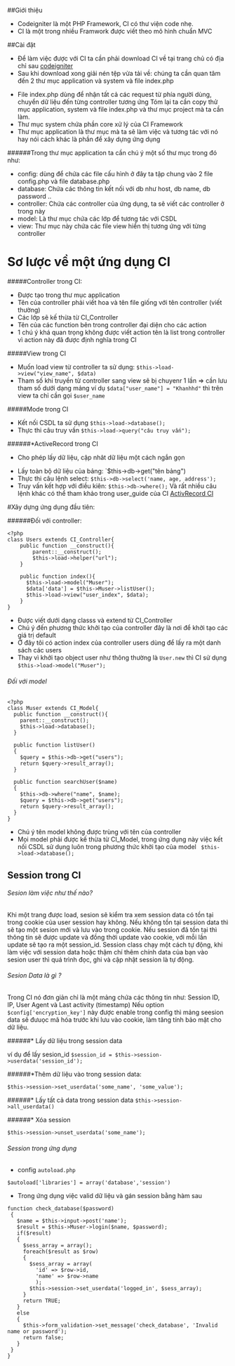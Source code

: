 ##Giới thiệu

- Codeigniter là một PHP Framework, CI có thư viện code nhẹ.
- CI là một trong nhiều Framwork được viết theo mô hình chuẩn MVC

##Cài đặt

- Để làm việc được với CI ta cần phải download CI về tại trang chủ có địa chỉ sau [codeigniter](https://ellislab.com/codeigniter)
- Sau khi download xong giải nén tệp vừa tải về: chúng ta cần quan tâm đến 2 thư mục application và system và file index.php
+ File index.php dùng để nhận tất cả các request từ phía người dùng, chuyển dữ liệu đến từng controller tương ứng
Tóm lại ta cần copy thử mục application, system và file index.php và thư mục project mà ta cần làm.
+ Thư mục system chứa phần core xử lý của CI Framework
+ Thư mục application là thư mục mà ta sẽ làm việc và tương tác với nó hay nói cách khác là phần để xây dựng ứng dụng

######Trong thư mục application ta cần chú ý một số thư mục trong đó như:
+ config: dùng để chứa các file cấu hình ở đây ta tập chung vào 2 file config.php và file database.php
+ database: Chứa các thông tin kết nối với db như host, db name, db password ..
+ controller: Chứa các controller của ứng dụng, ta sẽ viết các controller ở trong này
+ model: Là thư mục chứa các lớp để tương tác với CSDL
+ view: Thư mục này chứa các file view hiển thị tương ứng với từng controller

# Sơ lược về một ứng dụng CI

#####Controller trong CI:
+ Được tạo trong thư mục application
+ Tên của controller phải viết hoa và tên file giống với tên controller (viết thường)
+ Các lớp sẽ kế thừa từ CI_Controller
+ Tên của các function bên trong controller đại diện cho các action
+ 1 chú ý khá quan trọng không được viết action tên là list trong controller vì action này đã được định nghĩa trong CI

#####View trong CI
+ Muốn load view từ controller ta sử dụng: `$this->load->view("view_name", $data)`
+ Tham số khi truyền từ controller sang view sẽ bị chuyenr 1 lần => cần lưu tham số dưới dạng mảng ví dụ `$data["user_name"] = "Khanhhd"` thì trên view ta chỉ cần gọi `$user_name`

#####Mode trong CI

+ Kết nối CSDL ta sử dụng `$this->load->database();`
+ Thực thi câu truy vấn `$this->load->query("câu truy vấn");`

######*ActiveRecord trong CI
- Cho phép lấy dữ liệu, cập nhât dữ liệu một cách ngắn gọn 
+ Lấy toàn bộ dữ liệu của bảng: `$this->db->get("tên bảng")
+ Thực thi câu lệnh select: `$this->db->select('name, age, address');`
+ Truy vấn kết hợp với điều kiên: `$this->db->where();`
Và rất nhiều câu lệnh khác có thể tham khảo trong user_guide của CI [ActivRecord CI ](https://ellislab.com/codeigniter/user-guide/database/active_record.html)

#Xây dựng ứng dụng đầu tiên:

######Đối với controller: 

```
<?php
class Users extends CI_Controller{
    public function __construct(){
        parent::__construct();
        $this->load->helper("url");
    }
    
    public function index(){
      $this->load->model("Muser");
      $data['data'] = $this->Muser->listUser();
      $this->load->view("user_index", $data);
    }
}
```
- Được viết dưới dạng classs và extend từ CI_Controller
- Chú ý đến phương thức khởi tạo của controller đây là nơi để khởi tạo các giá trị default
- Ở đây tôi có action index của controller users dùng để lấy ra một danh sách các users
- Thay vì khởi tạo object user như thông thường là `User.new` thì CI sử dụng `$this->load->model("Muser");`

###### Đối với model 
```
<?php
class Muser extends CI_Model{
  public function __construct(){
    parent::__construct();
    $this->load->database();
  }

  public function listUser()
  {
    $query = $this->db->get("users");
    return $query->result_array();
  }

  public function searchUser($name)
  {
    $this->db->where("name", $name);
    $query = $this->db->get("users");
    return $query->result_array();
  }
}
```
- Chú ý tên model không được trùng với tên của controller 
- Mọi model phải được kế thừa từ CI_Model, trong ứng dụng này việc kết nối CSDL sử dụng luôn trong phương thức khởi tạo của model ` $this->load->database();`

## Session trong CI

###### Sesion làm việc như thế nào?

Khi một trang được load, sesion sẽ kiểm tra xem session data có tồn tại trong cookie của user session hay không. Nếu không tồn tại session data thì sẽ tạo một sesion mới và  lưu vào trong cookie. Nếu session đã tồn tại thì thông tin sẽ được update và đồng thời update vào cookie, với mỗi lần update sẽ tạo ra một session_id. Session class chạy một cách tự động, khi làm việc với session data hoặc thậm chí thêm chính data của bạn vào sesion user thì quá trình đọc, ghi và cập nhật session là tự động. 

###### Sesion Data là gì ?

Trong CI nó đơn giản chỉ là một mảng chứa các thông tin như: Session ID, IP, User Agent và Last activity (timestamp)
Nếu option `$config['encryption_key']`  này được enable trong config thì mảng seesion data sẽ đưuọc mã hóa trước khi lưu vào cookie, làm tăng tính bảo mật cho dữ liệu.

######* Lấy dữ liệu trong session data 

ví dụ để lấy sesion_id `$session_id = $this->session->userdata('session_id');`

######*Thêm dữ liệu vào trong session data:

`$this->session->set_userdata('some_name', 'some_value');`

######* Lấy tất cả data trong session data
`$this->session->all_userdata()`

######* Xóa session 

`$this->session->unset_userdata('some_name');`

###### Session trong ứng dụng

- config `autoload.php`

 `$autoload['libraries'] = array('database','session')`

- Trong ứng dụng việc valid dữ liệu và gán session  bằng hàm sau
```
function check_database($password)
 {
   $name = $this->input->post('name');
   $result = $this->Muser->login($name, $password);
   if($result)
   {
	 $sess_array = array();
	 foreach($result as $row)
	 {
	   $sess_array = array(
		 'id' => $row->id,
		 'name' => $row->name
		 );
	   $this->session->set_userdata('logged_in', $sess_array);
	 }
	 return TRUE;
   }
   else
   {
	 $this->form_validation->set_message('check_database', 'Invalid name or password');
	 return false;
   }
 }
}

```
